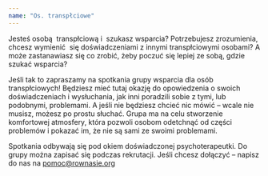 ```yaml
---
name: "Os. transpłciowe"
---
```


Jesteś osobą  transpłciową i  szukasz wsparcia? Potrzebujesz zrozumienia, chcesz wymienić  się doświadczeniami z innymi transpłciowymi osobami? A może zastanawiasz się co zrobić, żeby poczuć się lepiej ze sobą, gdzie szukać wsparcia?

Jeśli tak to zapraszamy na spotkania grupy wsparcia dla osób transpłciowych! Będziesz mieć tutaj okazję do opowiedzenia o swoich doświadczeniach i wysłuchania, jak inni poradzili sobie z tymi, lub podobnymi, problemami. A jeśli nie będziesz chcieć nic mówić – wcale nie musisz, możesz po prostu słuchać. Grupa ma na celu stworzenie komfortowej atmosfery, która pozwoli osobom odetchnąć od części problemów i pokazać im, że nie są sami ze swoimi problemami.

Spotkania odbywają się pod okiem doświadczonej psychoterapeutki. Do grupy można zapisać się podczas rekrutacji. Jeśli chcesz dołączyć – napisz do nas na pomoc@rownasie.org
